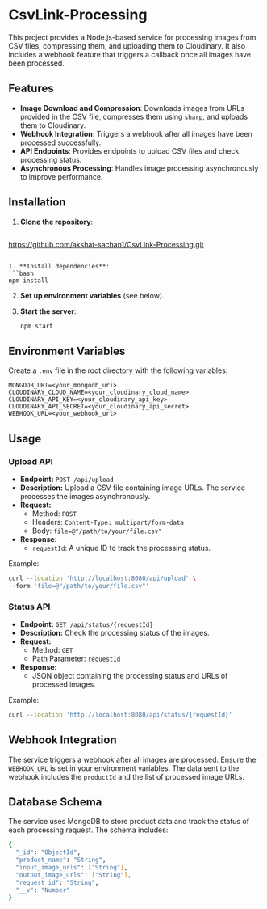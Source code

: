 # CsvLink-Processing

This project provides a Node.js-based service for processing images from CSV files, compressing them, and uploading them to Cloudinary. It also includes a webhook feature that triggers a callback once all images have been processed.

## Features

- **Image Download and Compression**: Downloads images from URLs provided in the CSV file, compresses them using `sharp`, and uploads them to Cloudinary.
- **Webhook Integration**: Triggers a webhook after all images have been processed successfully.
- **API Endpoints**: Provides endpoints to upload CSV files and check processing status.
- **Asynchronous Processing**: Handles image processing asynchronously to improve performance.


## Installation

1. **Clone the repository**:
   ```bash
  https://github.com/akshat-sachan1/CsvLink-Processing.git
   ```

1. **Install dependencies**:
   ```bash
   npm install
   ```

2. **Set up environment variables** (see below).

3. **Start the server**:
   ```bash
   npm start
   ```

## Environment Variables

Create a `.env` file in the root directory with the following variables:

```plaintext
MONGODB_URI=<your_mongodb_uri>
CLOUDINARY_CLOUD_NAME=<your_cloudinary_cloud_name>
CLOUDINARY_API_KEY=<your_cloudinary_api_key>
CLOUDINARY_API_SECRET=<your_cloudinary_api_secret>
WEBHOOK_URL=<your_webhook_url>
```

## Usage

### Upload API

- **Endpoint:** `POST /api/upload`
- **Description:** Upload a CSV file containing image URLs. The service processes the images asynchronously.
- **Request:**
  - Method: `POST`
  - Headers: `Content-Type: multipart/form-data`
  - Body: `file=@"/path/to/your/file.csv"`
- **Response:**
  - `requestId`: A unique ID to track the processing status.

Example:
```bash
curl --location 'http://localhost:8080/api/upload' \
--form 'file=@"/path/to/your/file.csv"'
```

### Status API

- **Endpoint:** `GET /api/status/{requestId}`
- **Description:** Check the processing status of the images.
- **Request:**
  - Method: `GET`
  - Path Parameter: `requestId`
- **Response:**
  - JSON object containing the processing status and URLs of processed images.

Example:
```bash
curl --location 'http://localhost:8080/api/status/{requestId}'
```

## Webhook Integration

The service triggers a webhook after all images are processed. Ensure the `WEBHOOK_URL` is set in your environment variables. The data sent to the webhook includes the `productId` and the list of processed image URLs.

## Database Schema

The service uses MongoDB to store product data and track the status of each processing request. The schema includes:


```bash
{
  "_id": "ObjectId",
  "product_name": "String",
  "input_image_urls": ["String"],
  "output_image_urls": ["String"],
  "request_id": "String",
  "__v": "Number"
}
```

